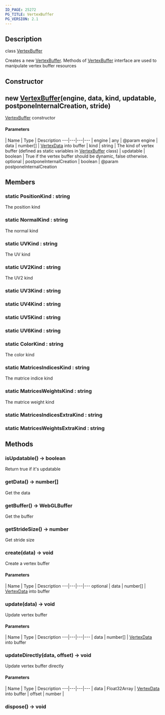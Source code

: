 ```yaml
---
ID_PAGE: 25272
PG_TITLE: VertexBuffer
PG_VERSION: 2.1
---
```

## Description

class [VertexBuffer](/classes/2.4/VertexBuffer)

Creates a new [VertexBuffer](/classes/2.4/VertexBuffer). Methods of [VertexBuffer](/classes/2.4/VertexBuffer) interface are used to manipulate vertex buffer resources

## Constructor

## new [VertexBuffer](/classes/2.4/VertexBuffer)(engine, data, kind, updatable, postponeInternalCreation, stride)

[VertexBuffer](/classes/2.4/VertexBuffer) constructor

#### Parameters
 | Name | Type | Description
---|---|---|---
 | engine | any |    @param engine
 | data | number[] |    [VertexData](/classes/2.4/VertexData) into buffer
 | kind | string |    The kind of vertex buffer (defined as static variables in [VertexBuffer](/classes/2.4/VertexBuffer) class)
 | updatable | boolean |    True if the vertex buffer should be dynamic, false otherwise.
optional | postponeInternalCreation | boolean |    @param postponeInternalCreation
## Members

### static PositionKind : string

The position kind

### static NormalKind : string

The normal kind

### static UVKind : string

The UV kind

### static UV2Kind : string

The UV2 kind

### static UV3Kind : string



### static UV4Kind : string



### static UV5Kind : string



### static UV6Kind : string



### static ColorKind : string

The color kind

### static MatricesIndicesKind : string

The matrice indice kind

### static MatricesWeightsKind : string

The matrice weight kind

### static MatricesIndicesExtraKind : string



### static MatricesWeightsExtraKind : string



## Methods

### isUpdatable() &rarr; boolean

Return true if it's updatable
### getData() &rarr; number[]

Get the data
### getBuffer() &rarr; WebGLBuffer

Get the buffer
### getStrideSize() &rarr; number

Get stride size
### create(data) &rarr; void

Create a vertex buffer

#### Parameters
 | Name | Type | Description
---|---|---|---
optional | data | number[] |    [VertexData](/classes/2.4/VertexData) into buffer

### update(data) &rarr; void

Update vertex buffer

#### Parameters
 | Name | Type | Description
---|---|---|---
 | data | number[] |    [VertexData](/classes/2.4/VertexData) into buffer

### updateDirectly(data, offset) &rarr; void

Update vertex buffer directly

#### Parameters
 | Name | Type | Description
---|---|---|---
 | data | Float32Array |    [VertexData](/classes/2.4/VertexData) into buffer
 | offset | number |    
### dispose() &rarr; void



